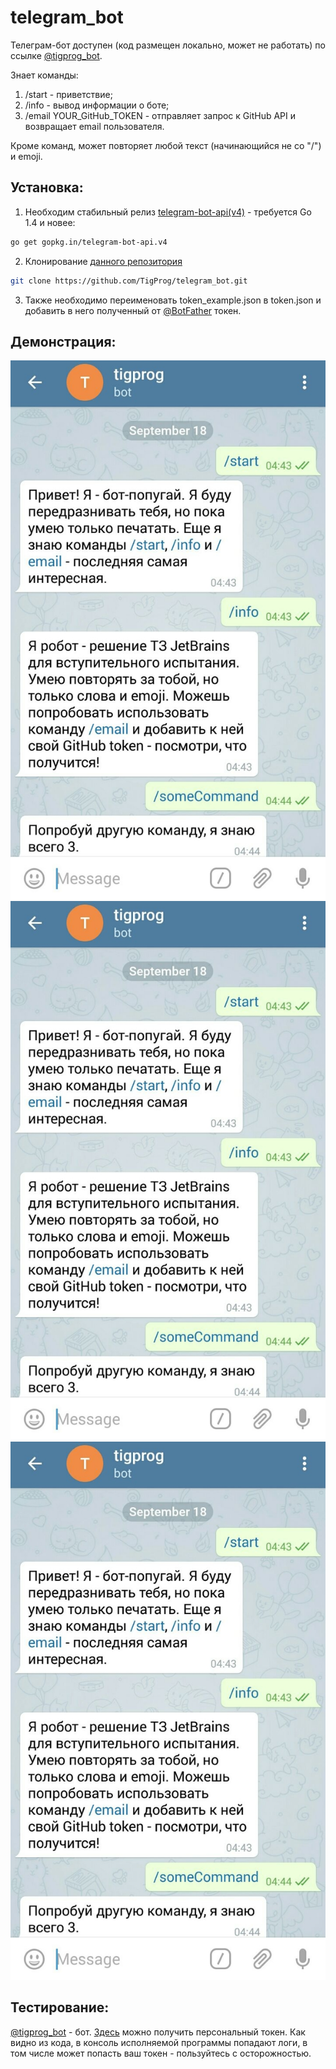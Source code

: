 # telegram_bot
 Телеграм-бот доступен (код размещен локально, может не работать) по ссылке [@tigprog_bot](https://t.me/tigprog_bot).
 
 Знает команды:
 1. /start - приветствие;
 2. /info - вывод информации о боте;
 3. /email YOUR_GitHub_TOKEN - отправляет запрос к GitHub API и возвращает email пользователя.
 
 Кроме команд, может повторяет любой текст (начинающийся не со "/") и emoji.
 
 ## Установка:
 
 1. Необходим стабильный релиз [telegram-bot-api(v4)](https://github.com/go-telegram-bot-api/telegram-bot-api) - требуется Go 1.4 и новее:
 ```bash
 go get gopkg.in/telegram-bot-api.v4
 ```
 2. Клонирование [данного репозитория](https://github.com/TigProg/telegram_bot.git)
 ```bash
 git clone https://github.com/TigProg/telegram_bot.git
 ``` 
 3. Также необходимо переименовать token_example.json в token.json и добавить в него полученный от [@BotFather](https://t.me/BotFather) токен.
 
 ## Демонстрация:
 
 ![screen1](https://github.com/TigProg/telegram_bot/blob/master/another/1.jpg) 
 ![screen2](https://github.com/TigProg/telegram_bot/blob/master/another/1.jpg) 
 ![screen3](https://github.com/TigProg/telegram_bot/blob/master/another/1.jpg)
 
 ## Тестирование:
 
 [@tigprog_bot](https://t.me/tigprog_bot) - бот.
 [Здесь](https://github.com/settings/tokens) можно получить персональный токен. Как видно из кода, в консоль исполняемой программы попадают логи, в том числе может попасть ваш токен - пользуйтесь с осторожностью. 
 


 

